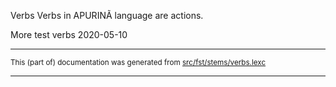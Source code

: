 Verbs
Verbs in APURINÃ language are actions.

More test verbs 2020-05-10

* * *

<small>This (part of) documentation was generated from [src/fst/stems/verbs.lexc](https://github.com/giellalt//blob/main/src/fst/stems/verbs.lexc)</small>

---

